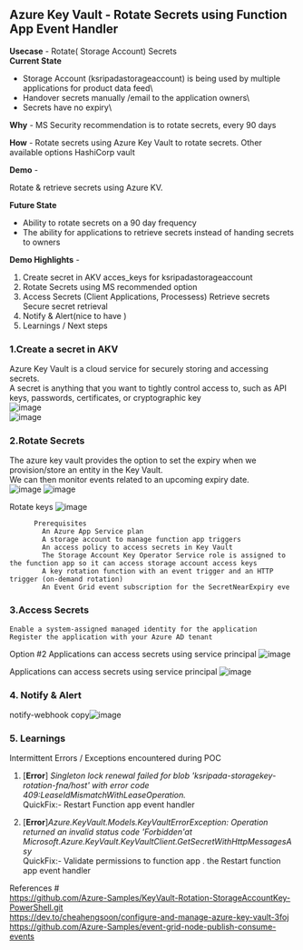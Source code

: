 ## Azure Key Vault - Rotate Secrets using Function App Event Handler

**Usecase** - Rotate( Storage Account) Secrets\
**Current State** 
   * Storage Account (ksripadastorageaccount)  is being used by multiple applications  for  product data feed\
   * Handover secrets manually /email to the application owners\
   * Secrets have no expiry\
    
**Why** - MS Security recommendation is to rotate secrets, every 90 days

**How** - Rotate secrets using Azure Key Vault to rotate secrets.
          Other available  options HashiCorp vault 
 
**Demo** - 

Rotate & retrieve secrets using  Azure KV.   

**Future State**
  * Ability to rotate secrets  on a 90 day frequency
  * The ability for applications to retrieve secrets instead of handing secrets to owners

**Demo Highlights** - 


 1. Create secret in AKV
      acces_keys for ksripadastorageaccount  
 1. Rotate Secrets using MS recommended option
 1. Access Secrets 
       (Client Applications, Processess)
     Retrieve secrets
     Secure  secret retrieval
1. Notify & Alert(nice to have )
1. Learnings / Next steps

### 1.Create a secret in AKV
  Azure Key Vault is a cloud service for securely storing and accessing secrets.\
  A secret is anything that you want to tightly control access to, such as API keys, passwords, certificates, or cryptographic key \
      ![image](https://user-images.githubusercontent.com/8209932/126427470-e40735d2-6e02-44c2-a7b1-3419a1528314.png)\
      ![image](https://user-images.githubusercontent.com/8209932/126427997-b0b63c40-0101-41ec-89fc-36f19adb580c.png)


### 2.Rotate Secrets 
   The azure key vault provides the option to set the expiry when we provision/store an entity in the Key Vault.\
   We can then monitor events related to an upcoming expiry date.\
          ![image](https://user-images.githubusercontent.com/8209932/126428577-86ac6c85-a2ac-4402-b6af-ddbb35bd3dc6.png)
          ![image](https://user-images.githubusercontent.com/8209932/126428632-380e31ef-a0e9-4b67-9a0c-94d5c43d2e57.png)

   Rotate keys
        ![image](https://user-images.githubusercontent.com/8209932/126428721-6bc991e6-4584-4369-85f8-5b35649730e3.png)
         
          Prerequisites
            An Azure App Service plan
            A storage account to manage function app triggers
            An access policy to access secrets in Key Vault
            The Storage Account Key Operator Service role is assigned to the function app so it can access storage account access keys
            A key rotation function with an event trigger and an HTTP trigger (on-demand rotation)
            An Event Grid event subscription for the SecretNearExpiry eve
### 3.Access Secrets 
    Enable a system-assigned managed identity for the application
    Register the application with your Azure AD tenant
 Option #2
  Applications can   access secrets using service principal
    ![image](https://user-images.githubusercontent.com/8209932/126428991-fcc33b1a-ed1b-4341-ab3c-afd88518c719.png)

  Applications can   access secrets using service principal
    ![image](https://user-images.githubusercontent.com/8209932/126429308-695d3043-e7d5-45e2-b679-dc4878297954.png)
    
### 4. Notify & Alert 
   notify-webhook copy![image](https://user-images.githubusercontent.com/8209932/126429574-8502fae6-2b41-474f-bce9-b559eb4b8e59.png)

### 5. Learnings
  Intermittent Errors / Exceptions encountered during POC
  
 1. [**Error**] *Singleton lock renewal failed for blob 'ksripada-storagekey-rotation-fna/host' with error code 409:LeaseIdMismatchWithLeaseOperation.*\
            QuickFix:-  Restart Function app event handler
      
  2. [**Error**]*Azure.KeyVault.Models.KeyVaultErrorException: Operation returned an invalid status code 'Forbidden'at           Microsoft.Azure.KeyVault.KeyVaultClient.GetSecretWithHttpMessagesAsy*\
            QuickFix:-  Validate permissions to function app .  the Restart function app event handler 




References # \
https://github.com/Azure-Samples/KeyVault-Rotation-StorageAccountKey-PowerShell.git \
https://dev.to/cheahengsoon/configure-and-manage-azure-key-vault-3foj \
https://github.com/Azure-Samples/event-grid-node-publish-consume-events

